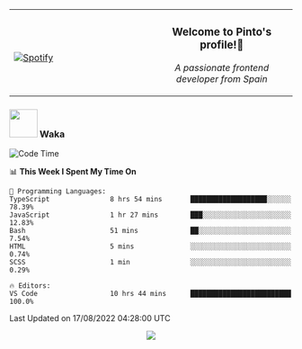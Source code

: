 <table width="100%" align="center"> 
  <tr>
  <td width="50%">
      
&nbsp; <br> [![Spotify](https://novatorem-zeta-rust.vercel.app/api/spotify)](https://open.spotify.com/user/novatorem-zeta-rust)

  </td>
  <td width="50%">
    <h3 align="center">Welcome to Pinto's profile!👋</h3>
    <p align="center"><em>A passionate frontend developer from Spain</em></p>
  </td>
  </table>

### <img src="https://media.giphy.com/media/VgCDAzcKvsR6OM0uWg/giphy.gif" width="50"> Waka

  <!--START_SECTION:waka-->
![Code Time](http://img.shields.io/badge/Code%20Time-763%20hrs%2017%20mins-blue)

📊 **This Week I Spent My Time On** 

```text
💬 Programming Languages: 
TypeScript               8 hrs 54 mins       ███████████████████░░░░░░   78.39% 
JavaScript               1 hr 27 mins        ███░░░░░░░░░░░░░░░░░░░░░░   12.83% 
Bash                     51 mins             ██░░░░░░░░░░░░░░░░░░░░░░░   7.54% 
HTML                     5 mins              ░░░░░░░░░░░░░░░░░░░░░░░░░   0.74% 
SCSS                     1 min               ░░░░░░░░░░░░░░░░░░░░░░░░░   0.29%

🔥 Editors: 
VS Code                  10 hrs 44 mins      █████████████████████████   100.0%

```


 Last Updated on 17/08/2022 04:28:00 UTC
<!--END_SECTION:waka-->

<div align="center">
<img src="https://github-readme-stats-gilt-tau.vercel.app/api/top-langs/?username=pinto-hub&layout=compact&theme=dracula" />
</div>
